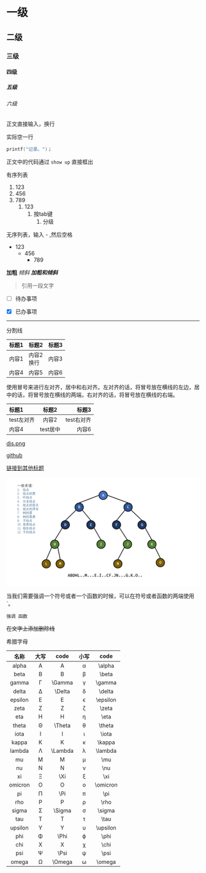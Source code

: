# 一级
## 二级
### 三级
#### 四级
##### 五级
###### 六级

正文直接输入，换行

实际空一行

```C
printf("记录。")；
```

正文中的代码通过 ``show up`` 直接框出

有序列表
1. 123
2. 456
3. 789
   1. 123
      1. 按tab键
         1. 分级

无序列表，输入 - ,然后空格
- 123
  - 456
    - 789
  
**加粗**
*倾斜*
***加粗和倾斜***

> 引用一段文字

- [ ] 待办事项
- [x] 已办事项


--- 
分割线

|标题1|标题2|标题3|
|-----|----|-----|
|内容1|内容2<br/>换行|内容3|
|内容4|内容5|内容6|

使用冒号来进行左对齐，居中和右对齐。左对齐的话，将冒号放在横线的左边，居中的话，将冒号放在横线的两端，右对齐的话，将冒号放在横线的右端。

|标题1|标题2|标题3|
|:----|:---:|---:|
|test左对齐|内容2|test右对齐|
|内容4|test居中|内容6|

[djs.png](./../DS/chap07-graph/djs.png)

[github](https://github.com/)

[链接到其他标题](#三级)

![插入图片](../DS/Apps/tree.png)

当我们需要强调一个符号或者一个函数的时候，可以在符号或者函数的两端使用`。

`强调 函数`

~~在文字上添加删除线~~

希腊字母

|名称|大写|code|小写|code|
|:---:|:---:|:---:|:---:|:---:|
|alpha|A|A|α|\alpha|
|beta|B|B|β|\beta|
|gamma|Γ|\Gamma|γ|\gamma|
|delta|	Δ	|\Delta|	δ|	\delta|
|epsilon	|E	|E|	ϵ|	\epsilon|
|zeta|	Z|	Z|	ζ|	\zeta|
|eta|	H	|H|	η|	\eta|
|theta|	Θ|	\Theta|	θ|	\theta|
|iota|	I|	I|	ι|	\iota|
|kappa|	K|	K|	κ|	\kappa|
|lambda|	Λ|	\Lambda|	λ|	\lambda|
|mu|	M|	M|	μ|	\mu|
|nu|	N|	N	|ν|	\nu|
|xi|	Ξ|	\Xi|	ξ|	\xi|
|omicron|	O|	O|	ο|	\omicron|
|pi|	Π|	\Pi|	π|	\pi|
|rho|	P|	P|	ρ|	\rho|
|sigma|	Σ	|\Sigma|	σ|	\sigma|
|tau|	T|	T|	τ|	\tau|
|upsilon|	Υ|Υ|	υ|	\upsilon|
|phi|	Φ	|\Phi|	ϕ|	\phi|
|chi|	X	|X|	χ|	\chi|
|psi|	Ψ	|\Psi|	ψ|	\psi|
|omega|	Ω|	\Omega	|ω	|\omega|

